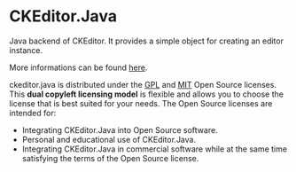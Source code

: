 CKEditor.Java
=============

Java backend of CKEditor. It provides a simple object for creating an editor instance.

More informations can be found [here](http://th-schwarz.github.com/CKEditor.Java/).

ckeditor.java is distributed under the [GPL](http://www.gnu.org/licenses/gpl.html) and [MIT](http://en.wikipedia.org/wiki/MIT_License) Open Source licenses. This **dual copyleft licensing model** is flexible and allows you to choose the license that is best suited for your needs. The Open Source licenses are intended for:

* Integrating CKEditor.Java into Open Source software.
* Personal and educational use of CKEditor.Java.
* Integrating CKEditor.Java in commercial software while at the same time satisfying the terms of the Open Source license.